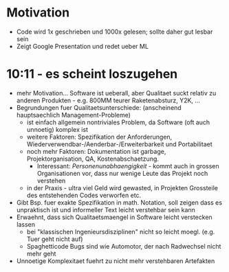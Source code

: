 # Motivation

* Code wird 1x geschrieben und 1000x gelesen; sollte daher gut lesbar sein
* Zeigt Google Presentation und redet ueber ML

# 10:11 - es scheint loszugehen

* mehr Motivation... Software ist ueberall, aber Qualitaet suckt relativ zu anderen Produkten - e.g. 800MM teurer Raketenabsturz, Y2K, ...
* Begrundungen fuer Qualitaetsunterschiede: (anscheinend hauptsaechlich Management-Probleme)
    * ist einfach allgemein nontriviales Problem, da Software (oft auch unnoetig) komplex ist
    * weitere Faktoren: Spezifikation der Anforderungen, Wiederverwendbar-/Aenderbar-/Erweiterbarkeit und Portabilitaet
    * noch mehr Faktoren: Dokumentation ist garbage, Projektorganisation, QA, Kostenabschaetzung. 
        * Interessant: *Personenunabhaengigkeit* - kommt auch in grossen Organisationen vor, dass nur wenige Leute das Projekt noch verstehen
    * in der Praxis - ultra viel Geld wird gewasted, in Projekten Grossteile des entstehenden Codes verworfen etc.
* Gibt Bsp. fuer exakte Spezifikation in math. Notation, soll zeigen dass es unpraktisch ist und informeller Text leicht verstehbar sein kann
* Erwaehnt, dass sich Qualitaetsmaengel in Software leicht verstecken lassen 
    * bei "klassischen Ingenieursdisziplinen" nicht so leicht moegl. (e.g. Tuer geht nicht auf) 
    * Spaghetticode Bugs sind wie Automotor, der nach Radwechsel nicht mehr geht
* Unnoetige Komplexitaet fuehrt zu nicht mehr verstehbaren Artefakten
